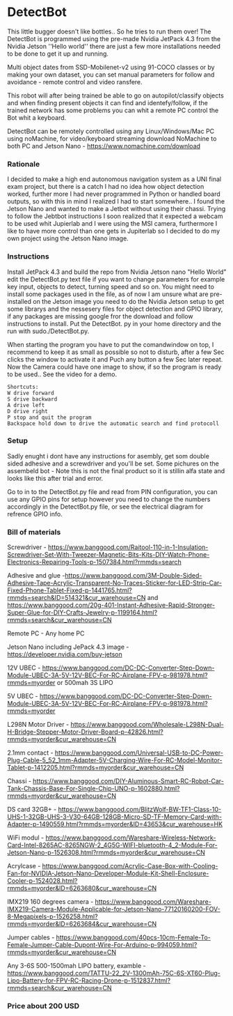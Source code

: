 # DetectBot
This little bugger doesn't like bottles.. So he tries to run them over!
The DetectBot is programmed using the pre-made Nvidia JetPack 4.3 from the Nvidia Jetson ''Hello world'' there are just a few more installations needed to be done to get it up and running.


Multi object dates from SSD-Mobilenet-v2 using 91-COCO classes or by making your own dataset, you can set manual parameters for follow and avoidance - remote control and video ransfere.


This robot will after being trained be able to go on autopilot/classify objects and when finding present objects it can find and identefy/follow, if the trained network has some problems you can whit a remote PC control the Bot whit a keyboard.


DetectBot can be remotely controlled using any Linux/Windows/Mac PC using noMachine,
for video/keyboard streaming download NoMachine to both PC and Jetson Nano - https://www.nomachine.com/download

### Rationale
I decided to make a high end autonomous navigation system as a UNI final exam project, but there is a catch I had no idea how object detection worked, further more I had never programmed in Python or handled board outputs, so with this in mind I realized I had to start somewhere.. I found the Jetson Nano and wanted to make a Jetbot without using their chassi.
Trying to follow the Jebtbot instructions I soon realized that it expected a webcam to be used whit Jupierlab and I were using the MSI camera, furthermore I like to have more control than one gets in Jupiterlab so I decided to do my own project using the Jetson Nano image.

### Instructions
Install JetPack 4.3 and build the repo from Nvidia Jetson nano "Hello World" edit the DetectBot.py text file if you want to change parameters for example key input, objects to detect, turning speed and so on.
You might need to install some packages used in the file, as of now I am unsure what are pre-installed on the Jetson image you need to do the Nvidia Jetson setup to get some librarys and the nessesery files for object detection and GPIO library, if any packages are missing google fror the download and follow instructions to install.
Put the DetectBot. py in your home directory and the run with sudo./DetectBot.py.

When starting the program you have to put the comandwindow on top, I recommend to keep it as small as possible so not to disturb, after a few Sec clicks the window to activate it and Puch any button a few Sec later repeat.
Now the Camera could have one image to show, if so the program is ready to be used.. See the video for a demo.

	Shortcuts:
	W drive forward
	S drive backward
	A drive left
	D drive right
	P stop and quit the program
	Backspace hold down to drive the automatic search and find protocoll

### Setup
Sadly enught i dont have any instructions for asembly, get som double sided adhesive and a screwdriver and you'll be set. Some pichures on the assembeld bot - Note this is not the final product so it is stillin alfa state and looks like this after trial and error.

Go to in to the DetectBot.py file and read from PIN configuration, you can use any GPIO pins for setup however you need to change the numbers accordingly in the DetectBot.py file, or see the electrical diagram for refrence GPIO info.

### Bill of materials

Screwdriver - https://www.banggood.com/Raitool-110-in-1-Insulation-Screwdriver-Set-With-Tweezer-Magnetic-Bits-Kits-DIY-Watch-Phone-Electronics-Repairing-Tools-p-1507384.html?rmmds=search

Adhesive and glue -https://www.banggood.com/3M-Double-Sided-Adhesive-Tape-Acrylic-Transparent-No-Traces-Sticker-for-LED-Strip-Car-Fixed-Phone-Tablet-Fixed-p-1441765.html?rmmds=search&ID=514321&cur_warehouse=CN and https://www.banggood.com/20g-401-Instant-Adhesive-Rapid-Stronger-Super-Glue-for-DIY-Crafts-Jewelry-p-1199164.html?rmmds=search&cur_warehouse=CN

Remote PC - Any home PC

Jetson Nano including JePack 4.3 image - https://developer.nvidia.com/buy-jetson

12V UBEC - https://www.banggood.com/DC-DC-Converter-Step-Down-Module-UBEC-3A-5V-12V-BEC-For-RC-Airplane-FPV-p-981978.html?rmmds=myorder or 500mah 3S LIPO

5V UBEC - https://www.banggood.com/DC-DC-Converter-Step-Down-Module-UBEC-3A-5V-12V-BEC-For-RC-Airplane-FPV-p-981978.html?rmmds=myorder

L298N Motor Driver - https://www.banggood.com/Wholesale-L298N-Dual-H-Bridge-Stepper-Motor-Driver-Board-p-42826.html?rmmds=myorder&cur_warehouse=CN

2.1mm contact - https://www.banggood.com/Universal-USB-to-DC-Power-Plug-Cable-5_52_1mm-Adapter-5V-Charging-Wire-For-RC-Model-Monitor-Tablet-p-1412205.html?rmmds=myorder&cur_warehouse=CN

Chassi - https://www.banggood.com/DIY-Aluminous-Smart-RC-Robot-Car-Tank-Chassis-Base-For-Single-Chip-UNO-p-1602880.html?rmmds=myorder&cur_warehouse=CN

DS card 32GB+ - https://www.banggood.com/BlitzWolf-BW-TF1-Class-10-UHS-1-32GB-UHS-3-V30-64GB-128GB-Micro-SD-TF-Memory-Card-with-Adapter-p-1490559.html?rmmds=myorder&ID=43653&cur_warehouse=HK

WiFi modul - https://www.banggood.com/Wareshare-Wireless-Network-Card-Intel-8265AC-8265NGW-2_4G5G-WIFI-bluetooth-4_2-Module-For-Jetson-Nano-p-1526308.html?rmmds=myorder&cur_warehouse=CN

Acrylcase - https://www.banggood.com/Acrylic-Case-Box-with-Cooling-Fan-for-NVIDIA-Jetson-Nano-Developer-Module-Kit-Shell-Enclosure-Cooler-p-1524028.html?rmmds=myorder&ID=6263680&cur_warehouse=CN

IMX219 160 degrees camera - https://www.banggood.com/Wareshare-IMX219-Camera-Module-Applicable-for-Jetson-Nano-77120160200-FOV-8-Megapixels-p-1526258.html?rmmds=myorder&ID=6263684&cur_warehouse=CN

Jumper cables - https://www.banggood.com/40pcs-10cm-Female-To-Female-Jumper-Cable-Dupont-Wire-For-Arduino-p-994059.html?rmmds=myorder&cur_warehouse=CN

Any 3-6S 500-1500mah LIPO battery, examble - https://www.banggood.com/TATTU-22_2V-1300mAh-75C-6S-XT60-Plug-Lipo-Battery-for-FPV-RC-Racing-Drone-p-1512837.html?rmmds=search&cur_warehouse=CN

### Price about 200 USD
